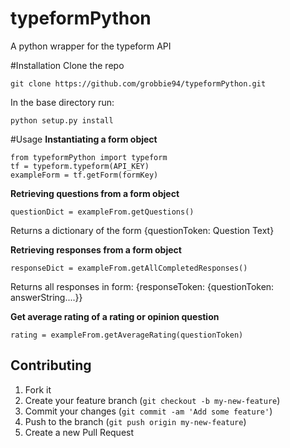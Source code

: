 # typeformPython
A python wrapper for the typeform API

#Installation
Clone the repo </br>
<pre><code>git clone https://github.com/grobbie94/typeformPython.git </pre></code>
In the base directory run:
<pre><code>python setup.py install
</pre></code>


#Usage
<b>Instantiating a form object</b>
<pre><code>from typeformPython import typeform
tf = typeform.typeform(API_KEY)
exampleForm = tf.getForm(formKey)
</pre></code>

<b>Retrieving questions from a form object</b>
<pre><code>questionDict = exampleFrom.getQuestions()
</pre></code>
Returns a dictionary of the form {questionToken: Question Text}

<b>Retrieving responses from a form object</b>
<pre><code>responseDict = exampleFrom.getAllCompletedResponses()
</pre></code>

Returns all responses in form: {responseToken: {questionToken: answerString....}}

<b> Get average rating of a rating or opinion question</b>
<pre><code>rating = exampleFrom.getAverageRating(questionToken)
</pre></code>


## Contributing

1. Fork it
2. Create your feature branch (`git checkout -b my-new-feature`)
3. Commit your changes (`git commit -am 'Add some feature'`)
4. Push to the branch (`git push origin my-new-feature`)
5. Create a new Pull Request
